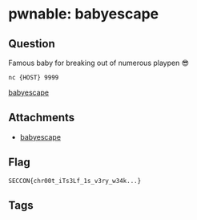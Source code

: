 # pwnable: babyescape
## Question
Famous baby for breaking out of numerous playpen :sunglasses:

```
nc {HOST} 9999
```

[babyescape](files)

## Attachments
- [babyescape](files)

## Flag
```
SECCON{chr00t_iTs3Lf_1s_v3ry_w34k...}
```


## Tags

    